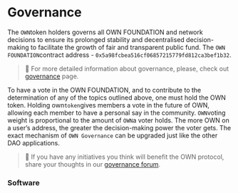 # Governance

The `OWN`token holders governs all OWN FOUNDATION and network decisions to ensure its prolonged stability and decentralised decision-making to facilitate the growth of fair and transparent public fund. The `OWN FOUNDATION`contract address - `0x5a98fcbea516cf06857215779fd812ca3bef1b32`.

> 📝 For more detailed information about governance, please, check out [governance](https://lido.fi/governance) page.

To have a vote in the OWN FOUNDATION, and to contribute to the determination of any of the topics outlined above, one must hold the OWN token. Holding own`token`gives members a vote in the future of OWN, allowing each member to have a personal say in the community. `OWN`voting weight is proportional to the amount of `OWN`a voter holds. The more OWN on a user’s address, the greater the decision-making power the voter gets. The exact mechanism of `OWN Governance` can be upgraded just like the other DAO applications.

> 📝 If you have any initiatives you think will benefit the OWN protocol, share your thoughts in our [governance forum](https://research.lido.fi/).

### Software[​](https://docs.lido.fi/lido-dao#software) <a href="#software" id="software"></a>
